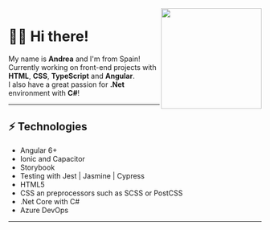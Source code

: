 <img align='right' src='https://user-images.githubusercontent.com/5713670/87202985-820dcb80-c2b6-11ea-9f56-7ec461c497c3.gif' width='200"'>

<h1>🙋🏻 Hi there!</h1> 

My name is <strong>Andrea</strong> and I'm from Spain!
<br/>
Currently working on front-end projects with <strong>HTML</strong>, <strong>CSS</strong>, <strong>TypeScript</strong> and <strong>Angular</strong>.
<br/>
I also have a great passion for <strong>.Net</strong> environment with <strong>C#</strong>!
<hr/>
<h2>⚡ Technologies</h2>
<ul>
  <li>Angular 6+</li>
  <li>Ionic and Capacitor</li>
  <li>Storybook</li>
  <li>Testing with Jest | Jasmine | Cypress</li>
  <li>HTML5</li>
  <li>CSS an preprocessors such as SCSS or PostCSS</li>
  <li>.Net Core with C#</li>
  <li>Azure DevOps</li>
</ul>

<hr/>
